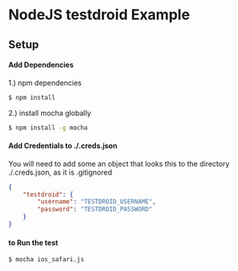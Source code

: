 # NodeJS testdroid Example

## Setup

#### Add Dependencies

1.) npm dependencies
```sh
$ npm install
```

2.) install mocha globally
```sh
$ npm install -g mocha
```


#### Add Credentials to ./.creds.json

You will need to add some an object that looks this to the directory ./.creds.json, as it is .gitignored

```json
{
    "testdroid": {
		"username": "TESTDROID_USERNAME",
		"password": "TESTDROID_PASSWORD"
	}
}
```

#### to Run the test 

```sh
$ mocha ios_safari.js
```



